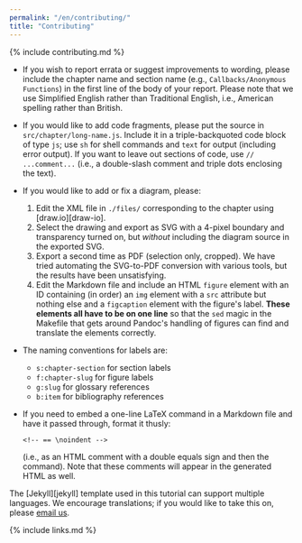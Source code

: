 ```yaml
---
permalink: "/en/contributing/"
title: "Contributing"
---
```


{% include contributing.md %}

- If you wish to report errata or suggest improvements to wording,
  please include the chapter name and section name
  (e.g., `Callbacks/Anonymous Functions`)
  in the first line of the body of your report.
  Please note that we use Simplified English rather than Traditional English,
  i.e., American spelling rather than British.

- If you would like to add code fragments,
  please put the source in `src/chapter/long-name.js`.
  Include it in a triple-backquoted code block of type `js`;
  use `sh` for shell commands and `text` for output (including error output).
  If you want to leave out sections of code,
  use `// ...comment...` (i.e., a double-slash comment and triple dots enclosing the text).

- If you would like to add or fix a diagram, please:
  1. Edit the XML file in `./files/` corresponding to the chapter using [draw.io][draw-io].
  2. Select the drawing and export as SVG with a 4-pixel boundary and transparency turned on,
     but *without* including the diagram source in the exported SVG.
  3. Export a second time as PDF (selection only, cropped).
     We have tried automating the SVG-to-PDF conversion with various tools,
     but the results have been unsatisfying.
  4. Edit the Markdown file and include an HTML `figure` element with an ID
     containing (in order) an `img` element with a `src` attribute but nothing else
     and a `figcaption` element with the figure's label.
     **These elements all have to be on one line**
     so that the `sed` magic in the Makefile that gets around Pandoc's handling of figures
     can find and translate the elements correctly.

- The naming conventions for labels are:
  - `s:chapter-section` for section labels
  - `f:chapter-slug` for figure labels
  - `g:slug` for glossary references
  - `b:item` for bibliography references

- If you need to embed a one-line LaTeX command in a Markdown file and have it passed through,
  format it thusly:

      <!-- == \noindent -->

  (i.e., as an HTML comment with a double equals sign and then the command).
  Note that these comments will appear in the generated HTML as well.

The [Jekyll][jekyll] template used in this tutorial can support multiple languages.
We encourage translations;
if you would like to take this on,
please <a href="mailto:{{site.email}}">email us</a>.

{% include links.md %}
